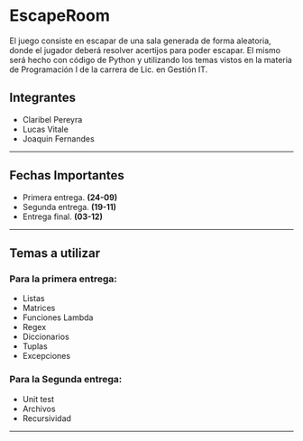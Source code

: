 # EscapeRoom

El juego consiste en escapar de una sala generada de forma aleatoria, donde el jugador deberá resolver acertijos para poder escapar. El mismo será hecho con código de Python y utilizando los temas vistos en la materia de Programación I de la carrera de Lic. en Gestión IT.

## Integrantes
* Claribel Pereyra
* Lucas Vitale
* Joaquin Fernandes
***
## Fechas Importantes
* Primera entrega. **(24-09)**
* Segunda entrega. **(19-11)**
* Entrega final. **(03-12)**
***
## Temas a utilizar
### Para la primera entrega:
* Listas
* Matrices
* Funciones Lambda
* Regex
* Diccionarios
* Tuplas
* Excepciones
### Para la Segunda entrega:
* Unit test
* Archivos
* Recursividad

***

